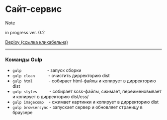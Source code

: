 # Сайт-сервис

> [!NOTE]
> in progress
> ver. 0.2


[Deploy (ссылка кликабельна)](https://yrgenius.github.io/Site_izipush/)

---
### Команды Gulp

- ```gulp``` &nbsp;&nbsp;&nbsp;&nbsp;&nbsp;&nbsp;&nbsp;&nbsp;&nbsp;&nbsp;&nbsp;&nbsp;&nbsp;&nbsp;&nbsp;&nbsp;&nbsp;&nbsp;&nbsp;&nbsp;- запуск сборки
- ```gulp clean``` &nbsp;&nbsp;&nbsp;&nbsp;&nbsp;&nbsp;&nbsp;&nbsp;&nbsp;&nbsp;- очистить дирректорию dist
- ```gulp html``` &nbsp;&nbsp;&nbsp;&nbsp;&nbsp;&nbsp;&nbsp;&nbsp;&nbsp;&nbsp;&nbsp;&nbsp;- собирает html-файлы и копирует в дирректорию dist
- ```gulp styles``` &nbsp;&nbsp;&nbsp;&nbsp;&nbsp;&nbsp;&nbsp;&nbsp;&nbsp;- собирает scss-файлы, сжимает, переименовывает и копирует в дирректорию dist/css/ 
- ```gulp imagecomp``` &nbsp;&nbsp;&nbsp;- сжимает картинки и копирует в дирректорию dist
- ```gulp browsersync``` - запускает сервер и обновляет страницу в браузере




